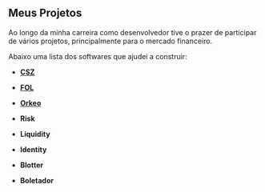 ## Meus Projetos

Ao longo da minha carreira como desenvolvedor tive o prazer de participar de vários projetos, principalmente para o mercado financeiro.


Abaixo uma lista dos softwares que ajudei a construir:

* **[CSZ](http://csz.azurewebsites.net/site)**


* **[FOL](http://financialonline.com.br)**

* **[Orkeo](http://www.orkeo.com/)** 


* **Risk**

* **Liquidity**

* **Identity**

* **Blotter** 

* **Boletador**

